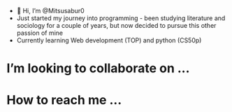 - 👋 Hi, I’m @Mitsusabur0
- Just started my journey into programming - been studying literature and sociology for a couple of years, but now decided to pursue this other passion of mine
- Currently learning Web development (TOP) and python (CS50p)
# I’m looking to collaborate on ...
# How to reach me ...

<!---
Mitsusabur0/Mitsusabur0 is a ✨ special ✨ repository because its `README.md` (this file) appears on your GitHub profile.
You can click the Preview link to take a look at your changes.
--->
